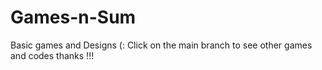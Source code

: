 # Games-n-Sum
Basic games and Designs (:
Click on the main branch to see other games and codes thanks !!! 
